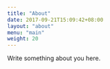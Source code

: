 ```yaml
---
title: "About"
date: 2017-09-21T15:09:42+08:00
layout: "about"
menu: "main"
weight: 20
---
```


Write something about you here.
